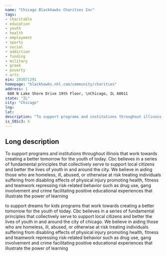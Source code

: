 ```yaml
---
name: "Chicago Blackhawks Charities Inc"
tags:
- charitable
- education
- youth
- health
- employment
- sports
- social
- addiction
- funding
- military
- greek
- poverty
- arts
ein: 203871291
homepage: "blackhawks.nhl.com/community/charities"
address: |
 680 N Lake Shore Drive 19th Floor, \nChicago, IL 60611
state: "IL"
city: "Chicago"
lng: 
lat: 
description: "To support programs and institutions throughout illinois that work towards creating a better tomorrow for the youth of today. Cbc believes in a series of fundamental principles that collectively serve to support local citizens and better the lives of youth in and around the city. We believe in aiding those who are homeless, ill, abused, or otherwise at risk treating individuals suffering from disabling effects of physical injury promoting health, fitness and teamwork repressing risk-related behavior such as drug use, gang involvement and crime facilitating positive educational experiences that illustrate the power of learning"
is_501c3: X
---
```


## Long description

To support programs and institutions throughout illinois that work towards creating a better tomorrow for the youth of today. Cbc believes in a series of fundamental principles that collectively serve to support local citizens and better the lives of youth in and around the city. We believe in aiding those who are homeless, ill, abused, or otherwise at risk treating individuals suffering from disabling effects of physical injury promoting health, fitness and teamwork repressing risk-related behavior such as drug use, gang involvement and crime facilitating positive educational experiences that illustrate the power of learning
  
  to support dreams for kids programs that work towards creating a better tomorrow for the youth of today. Cbc believes in a series of fundamental principles that collectively serve to support local citizens and better the lives of youth in and around the city of chicago. We believe in aiding those who are homeless, ill, abused, or otherwise at risk treating individuals suffering from disabling effects of physical injury promoting health, fitness and teamwork repressing risk-related behavior such as drug use, gang involvement and crime facilitating positive educational experiences that illustrate the power of learning
